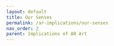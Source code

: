 ```yaml
---
layout: default
title: Our Senses
permalink: /ar-implications/our-senses
nav_order: 2
parent: Implications of AR Art
---
```



